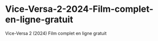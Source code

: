 # Vice-Versa-2-2024-Film-complet-en-ligne-gratuit
Vice-Versa 2 (2024) Film complet en ligne gratuit
